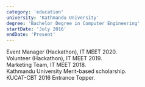 ```yaml
---
category: 'education'
university: 'Kathmandu University'
degree: 'Bachelor Degree in Computer Engineering'
startDate: 'July 2016'
endDate: 'Present'
---
```


Event Manager (Hackathon), IT MEET 2020.<br>
Volunteer (Hackathon), IT MEET 2019.<br>
Marketing Team, IT MEET 2018.<br>
Kathmandu University Merit-based scholarship.<br>
KUCAT-CBT 2016 Entrance Topper.
